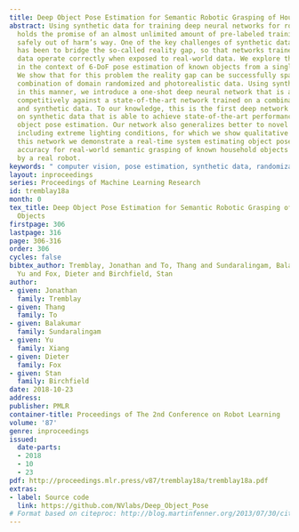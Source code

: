 ```yaml
---
title: Deep Object Pose Estimation for Semantic Robotic Grasping of Household Objects
abstract: Using synthetic data for training deep neural networks for robotic manipulation
  holds the promise of an almost unlimited amount of pre-labeled training data, generated
  safely out of harm’s way. One of the key challenges of synthetic data, to date,
  has been to bridge the so-called reality gap, so that networks trained on synthetic
  data operate correctly when exposed to real-world data. We explore the reality gap
  in the context of 6-DoF pose estimation of known objects from a single RGB image.
  We show that for this problem the reality gap can be successfully spanned by a simple
  combination of domain randomized and photorealistic data. Using synthetic data generated
  in this manner, we introduce a one-shot deep neural network that is able to perform
  competitively against a state-of-the-art network trained on a combination of real
  and synthetic data. To our knowledge, this is the first deep network trained only
  on synthetic data that is able to achieve state-of-the-art performance on 6-DoF
  object pose estimation. Our network also generalizes better to novel environments
  including extreme lighting conditions, for which we show qualitative results. Using
  this network we demonstrate a real-time system estimating object poses with sufficient
  accuracy for real-world semantic grasping of known household objects in clutter
  by a real robot.
keywords: " computer vision, pose estimation, synthetic data, randomization"
layout: inproceedings
series: Proceedings of Machine Learning Research
id: tremblay18a
month: 0
tex_title: Deep Object Pose Estimation for Semantic Robotic Grasping of Household
  Objects
firstpage: 306
lastpage: 316
page: 306-316
order: 306
cycles: false
bibtex_author: Tremblay, Jonathan and To, Thang and Sundaralingam, Balakumar and Xiang,
  Yu and Fox, Dieter and Birchfield, Stan
author:
- given: Jonathan
  family: Tremblay
- given: Thang
  family: To
- given: Balakumar
  family: Sundaralingam
- given: Yu
  family: Xiang
- given: Dieter
  family: Fox
- given: Stan
  family: Birchfield
date: 2018-10-23
address: 
publisher: PMLR
container-title: Proceedings of The 2nd Conference on Robot Learning
volume: '87'
genre: inproceedings
issued:
  date-parts:
  - 2018
  - 10
  - 23
pdf: http://proceedings.mlr.press/v87/tremblay18a/tremblay18a.pdf
extras:
- label: Source code
  link: https://github.com/NVlabs/Deep_Object_Pose
# Format based on citeproc: http://blog.martinfenner.org/2013/07/30/citeproc-yaml-for-bibliographies/
---
```

